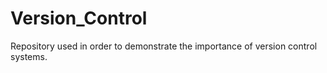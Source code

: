 # Version_Control
Repository used in order to demonstrate the importance of version control systems.
